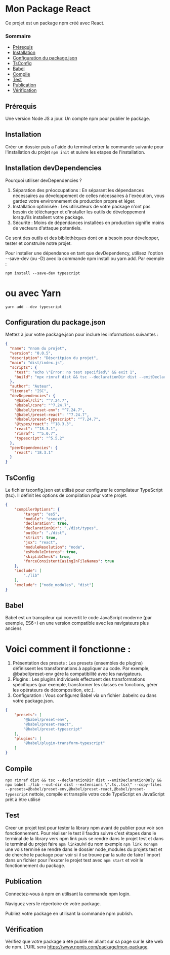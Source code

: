 # Mon Package React
Ce projet est un package npm créé avec React.

### Sommaire
- [Prérequis](#prérequis)
- [Installation](#installation)
- [Configuration du package.json](#configuration-du-packagejson)
- [TsConfig](#tsconfig)
- [Babel](#babel)
- [Compile](#Compile)
- [Test](#test)
- [Publication](#publication)
- [Vérification](#vérification)


## Prérequis
Une version Node JS a jour.
Un compte npm pour publier le package.

## Installation
Créer un dossier puis a l'aide du terminal entrer la commande suivante pour l'installation du projet `npm init` et suivre les etapes de l'installation.

## Installation devDependencies
Pourquoi utiliser devDependencies ?
1. Séparation des préoccupations : En séparant les dépendances nécessaires au développement de celles nécessaires à l'exécution, vous gardez votre environnement de production propre et léger.
2. Installation optimisée : Les utilisateurs de votre package n'ont pas besoin de télécharger et d'installer les outils de développement lorsqu'ils installent votre package.
3. Sécurité : Moins de dépendances installées en production signifie moins de vecteurs d'attaque potentiels.

Ce sont des outils et des bibliothèques dont on a  besoin pour développer, tester et construire notre projet.

Pour installer une dépendance en tant que devDependency, utilisez l'option --save-dev (ou -D) avec la commande npm install ou yarn add. Par exemple :

`npm install --save-dev typescript`
# ou avec Yarn
`yarn add --dev typescript`

## Configuration du package.json
Mettez à jour votre package.json pour inclure les informations suivantes :
```json
{
  "name": "nnom du projet",
  "version": "0.0.5",
  "description": "Déscritpion du projet",
  "main": "dist/index.js",
  "scripts": {
    "test": "echo \"Error: no test specified\" && exit 1",
    "build": "npx rimraf dist && tsc --declarationDir dist --emitDeclarationOnly && npx babel ./lib --out-dir dist --extensions \".ts,.tsx\" --copy-files --presets=@babel/preset-env,@babel/preset-react,@babel/preset-typescript"
  },
  "author": "Auteur",
  "license": "ISC",
  "devDependencies": {
    "@babel/cli": "^7.24.7",
    "@babel/core": "^7.24.7",
    "@babel/preset-env": "^7.24.7",
    "@babel/preset-react": "^7.24.7",
    "@babel/preset-typescript": "^7.24.7",
    "@types/react": "^18.3.3",
    "react": "^18.3.1",
    "rimraf": "^5.0.7",
    "typescript": "^5.5.2"
  },
  "peerDependencies": {
    "react": "18.3.1"
  }
}
```
## TsConfig
Le fichier tsconfig.json est utilisé pour configurer le compilateur TypeScript (tsc). Il définit les options de compilation pour votre projet.
```json
{
    "compilerOptions": {
        "target": "es5",
        "module": "esnext",
        "declaration": true,
        "declarationDir": "./dist/types",
        "outDir": "./dist",
        "strict": true,
        "jsx": "react",
        "moduleResolution": "node",
        "esModuleInterop": true,
        "skipLibCheck": true,
        "forceConsistentCasingInFileNames": true
    },
    "include": [
        "./lib"
    ],
    "exclude": ["node_modules", "dist"]
}
```
## Babel
Babel est un transpileur qui convertit le code JavaScript moderne (par exemple, ES6+) en une version compatible avec les navigateurs plus anciens
# Voici comment il fonctionne :
1. Présentation des presets : Les presets (ensembles de plugins) définissent les transformations à appliquer au code. Par exemple, @babel/preset-env gère la compatibilité avec les navigateurs.
2. Plugins : Les plugins individuels effectuent des transformations spécifiques (par exemple, transformer les classes en fonctions, gérer les opérateurs de décomposition, etc.).
3. Configuration : Vous configurez Babel via un fichier .babelrc ou dans votre package.json.
```json
{
    "presets": [
        "@babel/preset-env",
        "@babel/preset-react",
        "@babel/preset-typescript"
    ],
    "plugins": [
        "@babel/plugin-transform-typescript"
    ]
}

```
## Compile
`npx rimraf dist && tsc --declarationDir dist --emitDeclarationOnly && npx babel ./lib --out-dir dist --extensions \".ts,.tsx\" --copy-files --presets=@babel/preset-env,@babel/preset-react,@babel/preset-typescript` 
nettoie, compile et transpile votre code TypeScript en JavaScript prêt à être utilisé
## Test
Creer un projet test pour tester la library npm avant de publier pour voir son fonctionnement.
Pour réaliser le test il faudra suivre c'est étapes dans le terminal de la library vers npm link puis se rendre dans le projet test 
et dans le terminal du projet faire `npm link`suivi du nom exemple `npm link monnpm` 
une vois terminé se rendre dans le dossier node_modules du projets test et de cherche le package pour voir si il se trouve par la suite de faire l'import dans un fichier pour l'exuter le projet test avec `npm start` et voir le fonctionnement du package.

## Publication
Connectez-vous à npm en utilisant la commande npm login.

Naviguez vers le répertoire de votre package.

Publiez votre package en utilisant la commande npm publish.

## Vérification
Vérifiez que votre package a été publié en allant sur sa page sur le site web de npm. L’URL sera https://www.npmjs.com/package/mon-package.